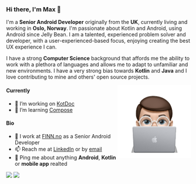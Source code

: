 ### Hi there, I'm Max 👋

I'm a **Senior Android Developer** originally from the **UK**, currently living and working in **Oslo, Norway**. I'm passionate about Kotlin and Android, using Android since Jelly Bean. I am a talented, experienced problem solver and developer, with a user-experienced-based focus, enjoying creating the best UX experience I can.

I have a strong **Computer Science** background that affords me the ability to work with a plethora of languages and allows me to adapt to unfamiliar and new environments. I have a very strong bias towards **Kotlin** and **Java** and I love contributing to mine and others' open source projects.

<img align="right" src="https://raw.githubusercontent.com/MaxHvesser/maxhvesser/main/avatar_working.png" width="200">

#### Currently

- 🔭 I’m working on [KotDoc](https://github.com/MaxHvesser/kotdoc-android)
- 🌱 I’m learning [Compose](https://developer.android.com/jetpack/compose)

#### Bio 

- 🏢 I work at [FINN.no](https://finn.no) as a Senior Android Developer
- 📫 Reach me at [LinkedIn](https://www.linkedin.com/in/maximilian-hvesser-lewis-4730a91b4/) or by [email](mailto:maxhvesser@gmail.com)
- 💬 Ping me about anything **Android**, **Kotlin** or **mobile app** realted

<p align="left">
  <img src ="https://github-readme-stats.vercel.app/api?username=maxhvesser&show_icons=true&count_private=true&theme=default&hide_border=true&hide=issues,contribs&include_all_commits=true">
  <img align="top" src ="https://github-readme-stats.vercel.app/api/top-langs/?username=maxhvesser&layout=compact&hide_border=true&langs_count=10&theme=default">
</p>
